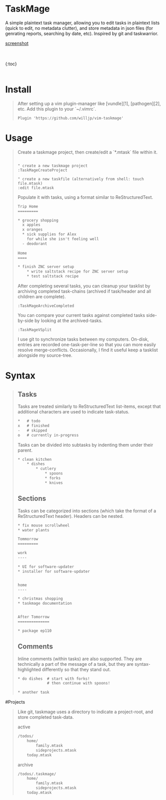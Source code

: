 
# TaskMage

A simple plaintext task manager, allowing you to edit tasks in
plaintext lists (quick to edit, no metadata clutter), and store metadata in 
json files (for genrating reports, searching by date, etc). Inspired by git 
and taskwarrior.

[screenshot](./media/screenshot.png)


<br><br>
{:toc}
<br><br>


# Install
<blockquote>
After setting up a vim plugin-manager like [vundle][1], [pathogen][2], etc. Add this plugin
to your `~/.vimrc`.

``` vim
Plugin 'https://github.com/willjp/vim-taskmage'
```

[1]: https://github.com/vim-scripts/vundle
[2]: https://github.com/tpope/vim-pathogen
</blockquote>


# Usage
<blockquote>
Create a taskmage project, then create/edit a `*.mtask` file within it.

``` vim

" create a new taskmage project
:TaskMageCreateProject

" create a new taskfile (alternatively from shell: touch file.mtask)
:edit file.mtask
```

Populate it with tasks, using a format similar to ReStructuredText. 

``` ReStructuredText
Trip Home
=========

* grocery shopping
  x apples
  x oranges
  * sick supplies for Alex
    for while she isn't feeling well
  - deodorant
    
Home
====

* finish ZNC server setup
    * write saltstack recipe for ZNC server setup
    * test saltstack recipe
```

After completing several tasks, you can cleanup your tasklist
by archiving completed task-chains (archived if task/header and all children are complete).

``` vim
:TaskMageArchiveCompleted
```

You can compare your current tasks against completed tasks
side-by-side by looking at the archived-tasks.

``` vim
:TaskMageVSplit
```

I use git to synchronize tasks between my computers. On-disk, entries are recorded one-task-per-line
so that you can more easily resolve merge-conflicts. Occasionally, I find it useful keep a tasklist
alongside my source-tree.
</blockquote>


# Syntax
<blockquote>

## Tasks
Tasks are treated similarly to ReStructuredText list-items, except that
additional characters are used to indicate task-status.

``` ReStructuredText
*   # todo
x   # finished
-   # skipped
o   # currently in-progress
```

Tasks can be divided into subtasks by indenting them under their parent.

``` ReStructuredText
* clean kitchen
    * dishes
        * cutlery
            * spoons
            * forks
            * knives
```

## Sections
Tasks can be categorized into sections (which take the format of a
ReStructuredText header). Headers can be nested.


``` ReStructuredText
* fix mouse scrollwheel
* water plants

Tommorrow
=========

work
----

* UI for software-updater
* installer for software-updater 


home 
----

* christmas shopping
* taskmage documentation


After Tomorrow
==============

* package ep110
```

## Comments
Inline comments (within tasks) are also supported. 
They are technically a part of the message of a task, but they are 
syntax-highlighted differently so that they stand out.

``` ReStructuredText
* do dishes  # start with forks!
             # then continue with spoons!

* another task
```
</blockquote>


#Projects
<blockquote>

Like git, taskmage uses a directory to indicate a project-root,
and store completed task-data. 


active
``` python
/todos/
    home/
        family.mtask
        sideprojects.mtask
    today.mtask
```

archive
``` python
/todos/.taskmage/
    home/
        family.mtask
        sideprojects.mtask
    today.mtask
```

</blockquote>
